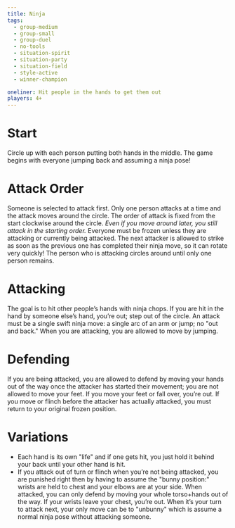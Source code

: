 ```yaml
---
title: Ninja
tags:
  - group-medium
  - group-small
  - group-duel
  - no-tools
  - situation-spirit
  - situation-party
  - situation-field
  - style-active
  - winner-champion

oneliner: Hit people in the hands to get them out
players: 4+
---
```

# Start
Circle up with each person putting both hands in the middle. The game begins with everyone jumping back and assuming a ninja pose!

# Attack Order
Someone is selected to attack first. Only one person attacks at a time and the attack moves around the circle. The order of attack is fixed from the start clockwise around the circle. _Even if you move around later, you still attack in the starting order._ Everyone must be frozen unless they are attacking or currently being attacked. The next attacker is allowed to strike as soon as the previous one has completed their ninja move, so it can rotate very quickly! The person who is attacking circles around until only one person remains.

# Attacking
The goal is to hit other people’s hands with ninja chops. If you are hit in the hand by someone else’s hand, you’re out; step out of the circle. An attack must be a single swift ninja move: a single arc of an arm or jump; no "out and back." When you are attacking, you are allowed to move by jumping.

# Defending
If you are being attacked, you are allowed to defend by moving your hands out of the way once the attacker has started their movement; you are not allowed to move your feet. If you move your feet or fall over, you’re out. If you move or flinch before the attacker has actually attacked, you must return to your original frozen position.

# Variations
* Each hand is its own "life" and if one gets hit, you just hold it behind your back until your other hand is hit.
* If you attack out of turn or flinch when you’re not being attacked, you are punished right then by having to assume the "bunny position:" wrists are held to chest and your elbows are at your side. When attacked, you can only defend by moving your whole torso+hands out of the way. If your wrists leave your chest, you’re out. When it’s your turn to attack next, your only move can be to "unbunny" which is assume a normal ninja pose without attacking someone.
